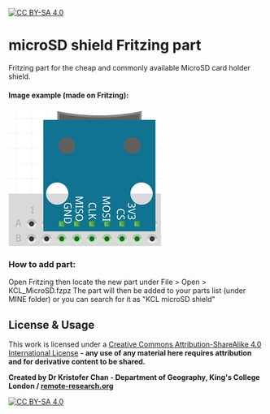 [![CC BY-SA 4.0][cc-by-sa-shield]][cc-by-sa]

# microSD shield Fritzing part
Fritzing part for the cheap and commonly available MicroSD card holder shield.


#### Image example (made on Fritzing):

![microSD shield](KCL_MicroSD.PNG)



### How to add part:
Open Fritzing then locate the new part under File > Open > KCL_MicroSD.fzpz The part will then be added to your parts list (under MINE folder) or you can search for it as "KCL microSD shield"




## License & Usage
This work is licensed under a [Creative Commons Attribution-ShareAlike 4.0 International License](http://creativecommons.org/licenses/by-sa/4.0/) **- any use of any material here requires attribution and for derivative content to be shared.**

**Created by Dr Kristofer Chan - Department of Geography, King's College London / [remote-research.org](https://remote-research.org)**

[![CC BY-SA 4.0][cc-by-sa-image]][cc-by-sa]

[cc-by-sa]: http://creativecommons.org/licenses/by-sa/4.0/
[cc-by-sa-image]: https://licensebuttons.net/l/by-sa/4.0/88x31.png
[cc-by-sa-shield]: https://img.shields.io/badge/License-CC%20BY--SA%204.0-lightgrey.svg
